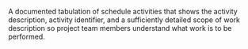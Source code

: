 A documented tabulation of schedule activities that shows the activity description, activity identifier, and 
a sufficiently detailed scope of work description so project team members understand what work is to be performed.
